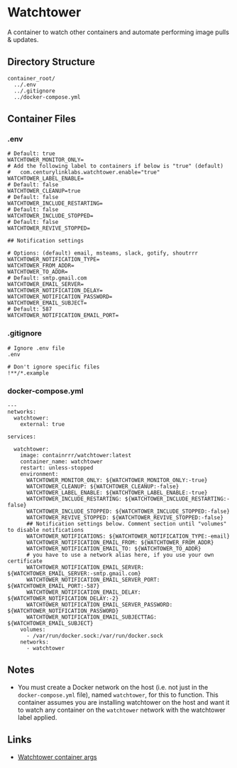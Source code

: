 # Watchtower

A container to watch other containers and automate performing image pulls & updates.

## Directory Structure

```text title="Container directory structure"
container_root/
  ../.env
  ../.gitignore
  ../docker-compose.yml
```

## Container Files

### .env

```text title="watchtower .env" linenums="1"
# Default: true
WATCHTOWER_MONITOR_ONLY=
# Add the following label to containers if below is "true" (default)
#   com.centurylinklabs.watchtower.enable="true"
WATCHTOWER_LABEL_ENABLE=
# Default: false
WATCHTOWER_CLEANUP=true
# Default: false
WATCHTOWER_INCLUDE_RESTARTING=
# Default: false
WATCHTOWER_INCLUDE_STOPPED=
# Default: false
WATCHTOWER_REVIVE_STOPPED=

## Notification settings

# Options: (default) email, msteams, slack, gotify, shoutrrr
WATCHTOWER_NOTIFICATION_TYPE=
WATCHTOWER_FROM_ADDR=
WATCHTOWER_TO_ADDR=
# Default: smtp.gmail.com
WATCHTOWER_EMAIL_SERVER=
WATCHTOWER_NOTIFICATION_DELAY=
WATCHTOWER_NOTIFICATION_PASSWORD=
WATCHTOWER_EMAIL_SUBJECT=
# Default: 587
WATCHTOWER_NOTIFICATION_EMAIL_PORT=

```

### .gitignore

```text title="watchtower .gitignore" linenums="1"
# Ignore .env file
.env

# Don't ignore specific files
!**/*.example

```

### docker-compose.yml

```text title="watchtower docker-compose.yml" linenums="1"
---
networks:
  watchtower:
    external: true
    
services:

  watchtower:
    image: containrrr/watchtower:latest
    container_name: watchtower
    restart: unless-stopped
    environment:
      WATCHTOWER_MONITOR_ONLY: ${WATCHTOWER_MONITOR_ONLY:-true}
      WATCHTOWER_CLEANUP: ${WATCHTOWER_CLEANUP:-false}
      WATCHTOWER_LABEL_ENABLE: ${WATCHTOWER_LABEL_ENABLE:-true}
      WATCHTOWER_INCLUDE_RESTARTING: ${WATCHTOWER_INCLUDE_RESTARTING:-false}
      WATCHTOWER_INCLUDE_STOPPED: ${WATCHTOWER_INCLUDE_STOPPED:-false}
      WATCHTOWER_REVIVE_STOPPED: ${WATCHTOWER_REVIVE_STOPPED:-false}
      ## Notification settings below. Comment section until "volumes" to disable notifications
      WATCHTOWER_NOTIFICATIONS: ${WATCHTOWER_NOTIFICATION_TYPE:-email}
      WATCHTOWER_NOTIFICATION_EMAIL_FROM: ${WATCHTOWER_FROM_ADDR}
      WATCHTOWER_NOTIFICATION_EMAIL_TO: ${WATCHTOWER_TO_ADDR}
      # you have to use a network alias here, if you use your own certificate
      WATCHTOWER_NOTIFICATION_EMAIL_SERVER: ${WATCHTOWER_EMAIL_SERVER:-smtp.gmail.com}
      WATCHTOWER_NOTIFICATION_EMAIL_SERVER_PORT: ${WATCHTOWER_EMAIL_PORT:-587}
      WATCHTOWER_NOTIFICATION_EMAIL_DELAY: ${WATCHTOWER_NOTIFICATION_DELAY:-2}
      WATCHTOWER_NOTIFICATION_EMAIL_SERVER_PASSWORD: ${WATCHTOWER_NOTIFICATION_PASSWORD}
      WATCHTOWER_NOTIFICATION_EMAIL_SUBJECTTAG: ${WATCHTOWER_EMAIL_SUBJECT}
    volumes:
      - /var/run/docker.sock:/var/run/docker.sock
    networks:
      - watchtower

```

## Notes

- You must create a Docker network on the host (i.e. not just in the `docker-compose.yml` file), named `watchtower`, for this to function. This container assumes you are installing watchtower on the host and want it to watch any container on the `watchtower` network with the watchtower label applied.

## Links

- [Watchtower container args](https://containrrr.dev/watchtower/arguments/)
